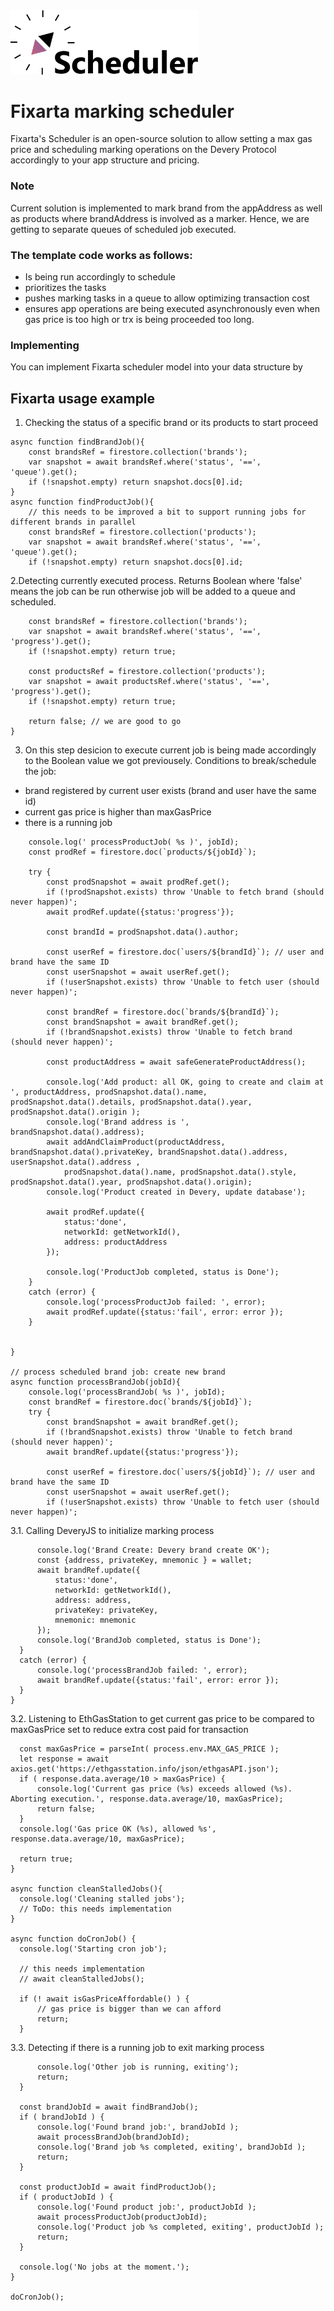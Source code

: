 <img src = "src/scheduler_300x102.png" width="300"/>

# Fixarta marking scheduler
Fixarta's Scheduler is an open-source solution to allow setting a max gas price and scheduling marking operations on the Devery Protocol accordingly to your app structure and pricing.

### Note
Current solution is implemented to mark brand from the appAddress as well as products where brandAddress is involved as a marker.
Hence, we are getting to separate queues of scheduled job executed.

### The template code works as follows:
- Is being run accordingly to schedule
- prioritizes the tasks
- pushes marking tasks in a queue to allow optimizing transaction cost
- ensures app operations are being executed asynchronously even when gas price is too high or trx is being proceeded too long.

### Implementing
You can implement Fixarta scheduler model into your data structure by

## Fixarta usage example
1. Checking the status of a specific brand or its products to start proceed
```// return ID of Brand to be processed
async function findBrandJob(){
	const brandsRef = firestore.collection('brands');
	var snapshot = await brandsRef.where('status', '==', 'queue').get();
	if (!snapshot.empty) return snapshot.docs[0].id;	
}
async function findProductJob(){
	// this needs to be improved a bit to support running jobs for different brands in parallel
	const brandsRef = firestore.collection('products');
	var snapshot = await brandsRef.where('status', '==', 'queue').get();
	if (!snapshot.empty) return snapshot.docs[0].id;
```

2.Detecting currently executed process. Returns Boolean where 'false' means the job can be run otherwise job will be added to a queue and scheduled.
```async function isJobRunning(){
	const brandsRef = firestore.collection('brands');
	var snapshot = await brandsRef.where('status', '==', 'progress').get();
	if (!snapshot.empty) return true;

	const productsRef = firestore.collection('products');
	var snapshot = await productsRef.where('status', '==', 'progress').get();
	if (!snapshot.empty) return true;

    return false; // we are good to go    	
}
```

3. On this step desicion to execute current job is being made accordingly to the Boolean value we got previousely.
Conditions to break/schedule the job:
- brand registered by current user exists (brand and user have the same id) 
- current gas price is higher than maxGasPrice
- there is a running job
```async function processProductJob(jobId){
	console.log(' processProductJob( %s )', jobId);
	const prodRef = firestore.doc(`products/${jobId}`);

	try {
		const prodSnapshot = await prodRef.get();
		if (!prodSnapshot.exists) throw 'Unable to fetch brand (should never happen)';
		await prodRef.update({status:'progress'});	

		const brandId = prodSnapshot.data().author;

		const userRef = firestore.doc(`users/${brandId}`); // user and brand have the same ID
	    const userSnapshot = await userRef.get();
	    if (!userSnapshot.exists) throw 'Unable to fetch user (should never happen)';

		const brandRef = firestore.doc(`brands/${brandId}`);
		const brandSnapshot = await brandRef.get();
		if (!brandSnapshot.exists) throw 'Unable to fetch brand (should never happen)';

		const productAddress = await safeGenerateProductAddress();

		console.log('Add product: all OK, going to create and claim at ', productAddress, prodSnapshot.data().name, prodSnapshot.data().details, prodSnapshot.data().year, prodSnapshot.data().origin );
        console.log('Brand address is ', brandSnapshot.data().address);
        await addAndClaimProduct(productAddress, brandSnapshot.data().privateKey, brandSnapshot.data().address, userSnapshot.data().address ,
            prodSnapshot.data().name, prodSnapshot.data().style, prodSnapshot.data().year, prodSnapshot.data().origin);
        console.log('Product created in Devery, update database');

        await prodRef.update({
        	status:'done', 
        	networkId: getNetworkId(),
        	address: productAddress
    	});
 
	    console.log('ProductJob completed, status is Done');
    } 
    catch (error) {
    	console.log('processProductJob failed: ', error);
    	await prodRef.update({status:'fail', error: error });
    }  


}

// process scheduled brand job: create new brand
async function processBrandJob(jobId){
	console.log('processBrandJob( %s )', jobId);
	const brandRef = firestore.doc(`brands/${jobId}`);
	try {
		const brandSnapshot = await brandRef.get();
		if (!brandSnapshot.exists) throw 'Unable to fetch brand (should never happen)';
		await brandRef.update({status:'progress'});

		const userRef = firestore.doc(`users/${jobId}`); // user and brand have the same ID
	    const userSnapshot = await userRef.get();
	    if (!userSnapshot.exists) throw 'Unable to fetch user (should never happen)';
```

  3.1. Calling DeveryJS to initialize marking process
  ```const { wallet }  = await addBrand(brandSnapshot.data().name);
        console.log('Brand Create: Devery brand create OK');
        const {address, privateKey, mnemonic } = wallet;
        await brandRef.update({
        	status:'done', 
        	networkId: getNetworkId(),
        	address: address,
        	privateKey: privateKey,
        	mnemonic: mnemonic
    	});
    	console.log('BrandJob completed, status is Done');
    } 
    catch (error) {
    	console.log('processBrandJob failed: ', error);
    	await brandRef.update({status:'fail', error: error });
    }    
}
  ```
  3.2. Listening to EthGasStation to get current gas price to be compared to maxGasPrice set to reduce extra cost paid for transaction 
  ```async function isGasPriceAffordable(){
	const maxGasPrice = parseInt( process.env.MAX_GAS_PRICE );
    let response = await axios.get('https://ethgasstation.info/json/ethgasAPI.json');
    if ( response.data.average/10 > maxGasPrice) {
    	console.log('Current gas price (%s) exceeds allowed (%s). Aborting execution.', response.data.average/10, maxGasPrice);
    	return false;
    }
    console.log('Gas price OK (%s), allowed %s', response.data.average/10, maxGasPrice);

	return true;
}

async function cleanStalledJobs(){
	console.log('Cleaning stalled jobs');
	// ToDo: this needs implementation
}

async function doCronJob() {
    console.log('Starting cron job');
   
    // this needs implementation 
    // await cleanStalledJobs(); 

    if (! await isGasPriceAffordable() ) {
    	// gas price is bigger than we can afford
    	return;
    }
  ```
  3.3. Detecting if there is a running job to exit marking process
  ```if (await isJobRunning()) {
    	console.log('Other job is running, exiting');
    	return;
    }

    const brandJobId = await findBrandJob();
    if ( brandJobId ) {
    	console.log('Found brand job:', brandJobId );
    	await processBrandJob(brandJobId);
    	console.log('Brand job %s completed, exiting', brandJobId );
    	return; 
    }

    const productJobId = await findProductJob();
    if ( productJobId ) {
    	console.log('Found product job:', productJobId );
        await processProductJob(productJobId);
    	console.log('Product job %s completed, exiting', productJobId );	
    	return; 
    }

    console.log('No jobs at the moment.');
}

doCronJob();
  ```
